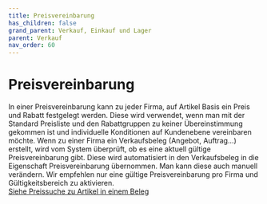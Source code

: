 ```yaml
---
title: Preisvereinbarung
has_children: false
grand_parent: Verkauf, Einkauf und Lager
parent: Verkauf
nav_order: 60
---
```

# Preisvereinbarung

In einer Preisvereinbarung kann zu jeder Firma, auf Artikel Basis ein Preis und Rabatt festgelegt werden. Diese wird verwendet, wenn man mit der Standard Preisliste und den Rabattgruppen zu keiner Übereinstimmung gekommen ist und individuelle Konditionen auf Kundenebene vereinbaren möchte. Wenn zu einer Firma ein Verkaufsbeleg (Angebot, Auftrag…) erstellt, wird vom System überprüft, ob es eine aktuell gültige Preisvereinbarung gibt. Diese wird automatisiert in den Verkaufsbeleg in die Eigenschaft Preisvereinbarung übernommen. Man kann diese auch manuell verändern. Wir empfehlen nur eine gültige Preisvereinbarung pro Firma und Gültigkeitsbereich zu aktivieren.  
[Siehe Preissuche zu Artikel in einem Beleg](SiehePreissuchezuArtikelineinemBeleg)<!-- TODO -->

